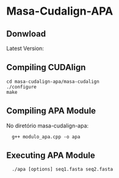 # Masa-Cudalign-APA


## Donwload 

Latest Version: 

## Compiling CUDAlign 

```console
cd masa-cudalign-apa/masa-cudalign
./configure 
make 
```

## Compiling APA Module

No diretório masa-cudalign-apa: 

```console
  g++ modulo_apa.cpp -o apa 
```

## Executing APA Module

```console
  ./apa [options] seq1.fasta seq2.fasta 
```

  
